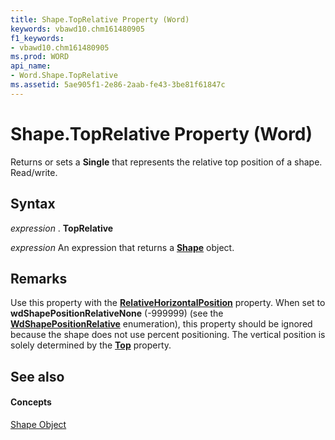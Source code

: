 ```yaml
---
title: Shape.TopRelative Property (Word)
keywords: vbawd10.chm161480905
f1_keywords:
- vbawd10.chm161480905
ms.prod: WORD
api_name:
- Word.Shape.TopRelative
ms.assetid: 5ae905f1-2e86-2aab-fe43-3be81f61847c
---
```



# Shape.TopRelative Property (Word)

Returns or sets a  **Single** that represents the relative top position of a shape. Read/write.


## Syntax

 _expression_ . **TopRelative**

 _expression_ An expression that returns a **[Shape](shape-object-word.md)** object.


## Remarks

Use this property with the  **[RelativeHorizontalPosition](shape-relativehorizontalposition-property-word.md)** property. When set to **wdShapePositionRelativeNone** (-999999) (see the **[WdShapePositionRelative](wdshapepositionrelative-enumeration-word.md)** enumeration), this property should be ignored because the shape does not use percent positioning. The vertical position is solely determined by the **[Top](shape-top-property-word.md)** property.


## See also


#### Concepts


[Shape Object](shape-object-word.md)

